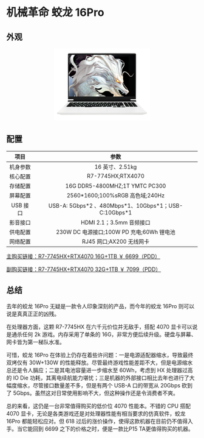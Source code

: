 # 机械革命 蛟龙 16Pro

## 外观

<div style="margin: 0 auto; text-align: center; width: 50%"><img src="./assets/蛟龙16pro.png" /></div>

## 配置

|   项目   |                           参数                           |
| :------: | :------------------------------------------------------: |
| 机身参数 |                     16 英寸、2.51kg                      |
| 核心配置 |                    R7-7745HX;RTX4070                     |
| 存储配置 |              16G DDR5-4800MHZ;1T YMTC PC300              |
| 屏幕配置 |             2560\*1600;100%sRGB 高色域;240Hz             |
| USB 接口 | USB-A: 5Gbps\*2 、480Mbps\*1、10Gbps\*1；USB-C:10Gbps\*1 |
| 影音接口 |                 HDMI 2.1；3.5mm 音频接口                 |
| 供电配置 |        230W DC 电源接口;100W PD 充电;60Wh 锂电池         |
| 网络配置 |                 RJ45 网口;AX200 无线网卡                 |

[主购买链接：R7-7745HX+RTX4070 16G+1TB ￥ 6699（PDD）](https://mobile.yangkeduo.com/goods.html?ps=WhrhOHWHL0)

[副购买链接：R7-7745HX+RTX4070 32G+1TB ￥ 7099（PDD）](https://mobile.yangkeduo.com/goods2.html?ps=kNQkdU8WkZ)

## 总结

去年的蛟龙 16Pro 无疑是一款令人印象深刻的产品，而今年的蛟龙 16Pro 则可以说是真真正正的凶残。

在处理器方面，这颗 R7-7745HX 在六千元价位并无敌手，搭配 4070 显卡可以说是通杀任何 2k 游戏。内存采用了单条的 16G，非常方便后续升级。硬盘与屏幕、网卡皆为第一梯队水准。

可惜，蛟龙 16Pro 在体验上仍存在着些许问题：一是电源适配器缩水，导致最终双烤仅有 30W+130W 的性能释放。尽管最终游戏性能差距不大，但是电源缩水总还是令人膈应；二是其电池容量进一步缩水至 60Wh，考虑到 HX 处理器过高的 IO Die 功耗，其离电续航能力堪忧；三是机器的外部接口相比去年也进行了大幅度缩水，尽管接口数量差不多，但是有两个 USB-A 口的带宽从 20Gbps 砍到了 5Gbps。虽然这对日常使用影响不大，但这种操作还是令消费者不爽。

总的来看，这仍是一台非常值得购买的低价位 4070 性能本。不错的 CPU 搭配 4070 显卡，无论是各类游戏还是对处理器性能有相当要求的仿真软件，蛟龙 16Pro 都能轻松应对。但 618 过后的涨价操作，使得这款机器在目前仍不值得入手。当它能回到 6699 之下的价格之时，便是一款比P15 TA更值得购买的机器。
